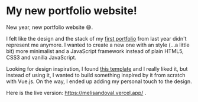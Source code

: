 # My new portfolio website!

New year, new portfolio website 😅.

I felt like the design and the stack of my [first portfolio](https://melisandoval.github.io/personal-portfolio/) from last year didn't represent me anymore. I wanted to create a new one with an style (...a little bit) more minimalist and a JavaScript framework instead of plain HTML5, CSS3 and vanilla JavaScript.

Looking for design inspiration, I found [this template](https://www.figma.com/community/file/1095695980466714349) and I really liked it, but instead of using it, I wanted to build something inspired by it from scratch with Vue.js. On the way, I ended up adding my personal touch to the design.

Here is the live version: https://melisandoval.vercel.app/ .
